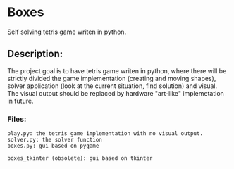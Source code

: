 # Boxes

Self solving tetris game writen in python.

## Description:

The project goal is to have tetris game writen in python, where there will be strictly divided the game implementation (creating and moving shapes), solver application (look at the current situation, find solution) and visual.
The visual output should be replaced by hardware "art-like" implemetation in future.

### Files:

    play.py: the tetris game implementation with no visual output.
    solver.py: the solver function
    boxes.py: gui based on pygame
    
    boxes_tkinter (obsolete): gui based on tkinter
